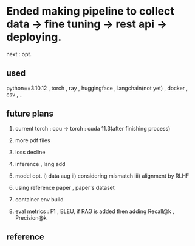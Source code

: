 # Ended making pipeline to collect data -> fine tuning -> rest api -> deploying.

next : opt.

## used ##
python==3.10.12 , torch , ray , huggingface , langchain(not yet) , docker , csv , ..

## future plans ## 

1) current torch : cpu -> torch : cuda 11.3(after finishing process)<br>
2) more pdf files<br>
3) loss decline
4) inference , lang add
5) model opt. i) data aug ii) considering mismatch iii) alignment by RLHF<br>

6) using reference paper , paper's dataset
7) container env build 

7) eval metrics : F1 , BLEU, if RAG is added then adding Recall@k , Precision@k

## reference ## 

